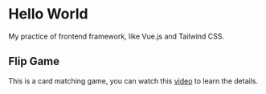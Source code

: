 # Hello World
My practice of frontend framework, like Vue.js and Tailwind CSS.

## Flip Game
This is a card matching game, you can watch this [video](https://www.youtube.com/watch?v=WQa9-4K3me4) to learn the details.